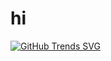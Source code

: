 <h1>
  hi
  <img src="https://media.giphy.com/media/hvRJCLFzcasrR4ia7z/giphy.gif" width="10px"/>
</h1>


[![GitHub Trends SVG](https://api.githubtrends.io/user/svg/adityapawar1/langs?time_range=one_year&loc_metric=changed&theme=dark)](https://githubtrends.io)
